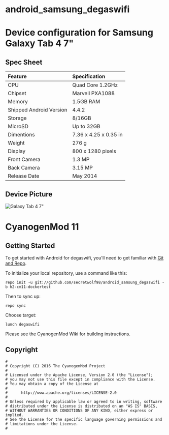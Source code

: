 android_samsung_degaswifi
=========================

# Device configuration for Samsung Galaxy Tab 4 7"

## Spec Sheet
| Feature                 | Specification                     |
| :---------------------- | :-------------------------------- |
| CPU                     | Quad Core 1.2GHz                  |
| Chipset                 | Marvell PXA1088                   |
| Memory                  | 1.5GB RAM                         |
| Shipped Android Version | 4.4.2                             |
| Storage                 | 8/16GB                            |
| MicroSD                 | Up to 32GB                        |
| Dimentions              | 7.36 x 4.25 x 0.35 in             |
| Weight                  | 276 g                             |
| Display                 | 800 x 1280 pixels                 |
| Front Camera            | 1.3 MP                            |
| Back Camera             | 3.15 MP                           |
| Release Date            | May 2014                          |

## Device Picture
![Galaxy Tab 4 7"](http://cdn2.gsmarena.com/vv/bigpic/samsung-galaxy-tab-4-70.jpg "Galaxy Tab 4 7")



CyanogenMod 11 
==============

Getting Started
---------------

To get started with Android for degaswifi, you'll need to get
familiar with [Git and Repo](http://source.android.com/source/using-repo.html).

To initialize your local repository, use a command like this:

    repo init -u git://github.com/secretwolf98/android_samsung_degaswifi -b h2-cm11-dockertest

Then to sync up:

    repo sync

Choose target:

    lunch degaswifi

Please see the CyanogenMod Wiki for building instructions.



## Copyright

```
#
# Copyright (C) 2016 The CyanogenMod Project
#
# Licensed under the Apache License, Version 2.0 (the "License");
# you may not use this file except in compliance with the License.
# You may obtain a copy of the License at
#
#      http://www.apache.org/licenses/LICENSE-2.0
#
# Unless required by applicable law or agreed to in writing, software
# distributed under the License is distributed on an "AS IS" BASIS,
# WITHOUT WARRANTIES OR CONDITIONS OF ANY KIND, either express or implied.
# See the License for the specific language governing permissions and
# limitations under the License.
#
```
